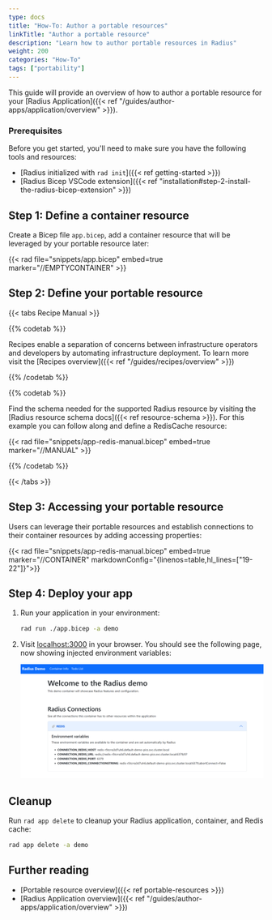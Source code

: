 ```yaml
---
type: docs
title: "How-To: Author a portable resources"
linkTitle: "Author a portable resource"
description: "Learn how to author portable resources in Radius"
weight: 200
categories: "How-To"
tags: ["portability"]
---
```


This guide will provide an overview of how to author a portable resource for your [Radius Application]({{< ref "/guides/author-apps/application/overview" >}}).

### Prerequisites

Before you get started, you'll need to make sure you have the following tools and resources:

- [Radius initialized with `rad init`]({{< ref getting-started >}})
- [Radius Bicep VSCode extension]({{< ref "installation#step-2-install-the-radius-bicep-extension" >}})

## Step 1: Define a container resource

Create a Bicep file `app.bicep`, add a container resource that will be leveraged by your portable resource later:

{{< rad file="snippets/app.bicep" embed=true marker="//EMPTYCONTAINER" >}}

## Step 2: Define your portable resource

{{< tabs Recipe Manual >}}

{{% codetab %}}

Recipes enable a separation of concerns between infrastructure operators and developers by automating infrastructure deployment. To learn more visit the [Recipes overview]({{< ref "/guides/recipes/overview" >}})

{{% /codetab %}}

{{% codetab %}}

Find the schema needed for the supported Radius resource by visiting the [Radius resource schema docs]({{< ref resource-schema >}}). For this example you can follow along and define a RedisCache resource:

{{< rad file="snippets/app-redis-manual.bicep" embed=true marker="//MANUAL" >}}

{{% /codetab %}}

{{< /tabs >}}

## Step 3: Accessing your portable resource

Users can leverage their portable resources and establish connections to their container resources by adding accessing properties:

{{< rad file="snippets/app-redis-manual.bicep" embed=true marker="//CONTAINER" markdownConfig="{linenos=table,hl_lines=[\"19-22\"]}">}}

## Step 4: Deploy your app

1. Run your application in your environment:

    ```bash
    rad run ./app.bicep -a demo
    ```

1. Visit [localhost:3000](http://localhost:3000) in your browser. You should see the following page, now showing injected environment variables:

   <img src="./demo-with-redis-screenshot.png" alt="Screenshot of the demo app with all environment variables" width=1000px />

## Cleanup

Run `rad app delete` to cleanup your Radius application, container, and Redis cache:

```bash
rad app delete -a demo
```

## Further reading

- [Portable resource overview]({{< ref portable-resources >}})
- [Radius Application overview]({{< ref "/guides/author-apps/application/overview" >}})
